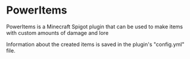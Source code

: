 # PowerItems

PowerItems is a Minecraft Spigot plugin that can be used to make items with custom amounts of damage and lore

Information about the created items is saved in the plugin's "config.yml" file.
